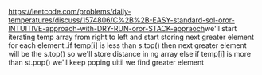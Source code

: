 https://leetcode.com/problems/daily-temperatures/discuss/1574806/C%2B%2B-EASY-standard-sol-oror-INTUITIVE-approach-with-DRY-RUN-oror-STACK-appraoch
​
we'll start iterating temp array from right to left and start storing next greater element for each element..if temp[i] is less than s.top() then next greater element will be the s.top() so we'll store distance in ng array else if temp[i] is more than st.pop() we'll keep poping uitil we find greater element